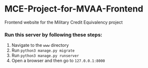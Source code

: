 # MCE-Project-for-MVAA-Frontend
Frontend website for the Military Credit Equivalency project


### Run this server by following these steps:
  1. Navigate to the `www` directory
  2. Run `python3 manage.py migrate`
  3. Run `python3 manage.py runserver`
  4. Open a browser and then go to `127.0.0.1:8000`
